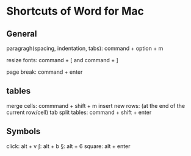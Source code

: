 
# Shortcuts of Word for Mac

## General

paragragh(spacing, indentation, tabs): command + option + m

resize fonts: command + [ and command + ]

page break: command + enter

## tables
merge cells: commmand + shift + m
insert new rows: (at the end of the current row/cell) tab
split tables: command + shift + enter

## Symbols

click: alt + v
∫: alt + b
§: alt + 6
square: alt + enter
